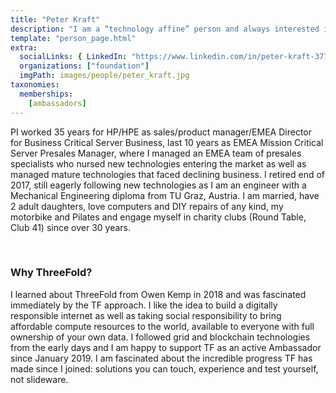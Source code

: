 ```yaml
---
title: "Peter Kraft"
description: "I am a “technology affine” person and always interested in new technologies and advances in IT technology, which I follow closely and try new solutions myself wherever possible."
template: "person_page.html"
extra:
  socialLinks: { LinkedIn: "https://www.linkedin.com/in/peter-kraft-3775931"}
  organizations: ["foundation"]
  imgPath: images/people/peter_kraft.jpg
taxonomies:
  memberships:
    [ambassadors]
---
```


PI worked 35 years for HP/HPE as sales/product manager/EMEA Director for Business Critical Server Business, last 10 years as EMEA Mission Critical Server Presales Manager, where I managed an EMEA team of presales specialists who nursed new technologies entering the market as well as managed mature technologies that faced declining business. I retired end of 2017, still eagerly following new technologies as I am an engineer with a Mechanical Engineering diploma from TU Graz, Austria. I am married, have 2 adult daughters, love computers and DIY repairs of any kind, my motorbike and Pilates and engage myself in charity clubs (Round Table, Club 41) since over 30 years.

<br>

### Why ThreeFold?

I learned about ThreeFold from Owen Kemp in 2018 and was fascinated immediately by the TF approach. I like the idea to build a digitally responsible internet as well as taking social responsibility to bring affordable compute resources to the world, available to everyone with full ownership of your own data. I followed grid and blockchain technologies from the early days and I am happy to support TF as an active Ambassador since January 2019. I am fascinated about the incredible progress  TF has made since I joined: solutions you can touch, experience and test yourself, not slideware.